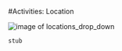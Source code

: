 #Activities: Location

![image of locations_drop_down](../img/activity/locations_drop_down.png)

```stub```
